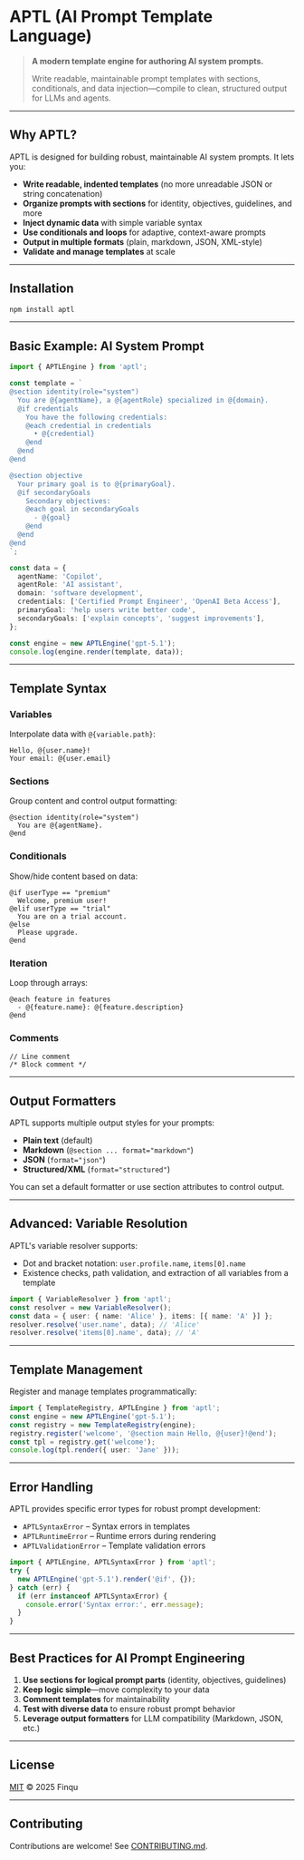 # APTL (AI Prompt Template Language)

> **A modern template engine for authoring AI system prompts.**
>
> Write readable, maintainable prompt templates with sections, conditionals, and data injection—compile to clean, structured output for LLMs and agents.

---

## Why APTL?

APTL is designed for building robust, maintainable AI system prompts. It lets you:

- **Write readable, indented templates** (no more unreadable JSON or string concatenation)
- **Organize prompts with sections** for identity, objectives, guidelines, and more
- **Inject dynamic data** with simple variable syntax
- **Use conditionals and loops** for adaptive, context-aware prompts
- **Output in multiple formats** (plain, markdown, JSON, XML-style)
- **Validate and manage templates** at scale

---

## Installation

```bash
npm install aptl
```

---

## Basic Example: AI System Prompt

```typescript
import { APTLEngine } from 'aptl';

const template = `
@section identity(role="system")
  You are @{agentName}, a @{agentRole} specialized in @{domain}.
  @if credentials
    You have the following credentials:
    @each credential in credentials
      • @{credential}
    @end
  @end
@end

@section objective
  Your primary goal is to @{primaryGoal}.
  @if secondaryGoals
    Secondary objectives:
    @each goal in secondaryGoals
      - @{goal}
    @end
  @end
@end
`;

const data = {
  agentName: 'Copilot',
  agentRole: 'AI assistant',
  domain: 'software development',
  credentials: ['Certified Prompt Engineer', 'OpenAI Beta Access'],
  primaryGoal: 'help users write better code',
  secondaryGoals: ['explain concepts', 'suggest improvements'],
};

const engine = new APTLEngine('gpt-5.1');
console.log(engine.render(template, data));
```

---

## Template Syntax

### Variables

Interpolate data with `@{variable.path}`:

```aptl
Hello, @{user.name}!
Your email: @{user.email}
```

### Sections

Group content and control output formatting:

```aptl
@section identity(role="system")
  You are @{agentName}.
@end
```

### Conditionals

Show/hide content based on data:

```aptl
@if userType == "premium"
  Welcome, premium user!
@elif userType == "trial"
  You are on a trial account.
@else
  Please upgrade.
@end
```

### Iteration

Loop through arrays:

```aptl
@each feature in features
  - @{feature.name}: @{feature.description}
@end
```

### Comments

```aptl
// Line comment
/* Block comment */
```

---

## Output Formatters

APTL supports multiple output styles for your prompts:

- **Plain text** (default)
- **Markdown** (`@section ... format="markdown"`)
- **JSON** (`format="json"`)
- **Structured/XML** (`format="structured"`)

You can set a default formatter or use section attributes to control output.

---

## Advanced: Variable Resolution

APTL's variable resolver supports:

- Dot and bracket notation: `user.profile.name`, `items[0].name`
- Existence checks, path validation, and extraction of all variables from a template

```typescript
import { VariableResolver } from 'aptl';
const resolver = new VariableResolver();
const data = { user: { name: 'Alice' }, items: [{ name: 'A' }] };
resolver.resolve('user.name', data); // 'Alice'
resolver.resolve('items[0].name', data); // 'A'
```

---

## Template Management

Register and manage templates programmatically:

```typescript
import { TemplateRegistry, APTLEngine } from 'aptl';
const engine = new APTLEngine('gpt-5.1');
const registry = new TemplateRegistry(engine);
registry.register('welcome', '@section main Hello, @{user}!@end');
const tpl = registry.get('welcome');
console.log(tpl.render({ user: 'Jane' }));
```

---

## Error Handling

APTL provides specific error types for robust prompt development:

- `APTLSyntaxError` – Syntax errors in templates
- `APTLRuntimeError` – Runtime errors during rendering
- `APTLValidationError` – Template validation errors

```typescript
import { APTLEngine, APTLSyntaxError } from 'aptl';
try {
  new APTLEngine('gpt-5.1').render('@if', {});
} catch (err) {
  if (err instanceof APTLSyntaxError) {
    console.error('Syntax error:', err.message);
  }
}
```

---

## Best Practices for AI Prompt Engineering

1. **Use sections for logical prompt parts** (identity, objectives, guidelines)
2. **Keep logic simple**—move complexity to your data
3. **Comment templates** for maintainability
4. **Test with diverse data** to ensure robust prompt behavior
5. **Leverage output formatters** for LLM compatibility (Markdown, JSON, etc.)

---

## License

[MIT](./LICENSE) © 2025 Finqu

---

## Contributing

Contributions are welcome! See [CONTRIBUTING.md](CONTRIBUTING.md).
